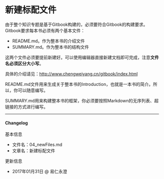 # 新建标配文件

由于整个知识专题是基于Gitbook构建的，必须要符合Gitbook的构建要求。Gitbook要求每本书必须有两个基本文件：

- README.md。作为整本书的介绍文件
- SUMMARY.md。作为整本书的结构文件

这两个文件必须要提前新建好。可以使用编辑器直接新建文档即可完成，注意**文件名必须区分大小写**。

具体的介绍请见：http://www.chengweiyang.cn/gitbook/index.html

README.md文件用来生成关于整本书的Introduction，也就是一本书的简介。所以，你可以随意编写。

SUMMARY.md用来构建整本书的框架，你必须要按照Markdown的无序列表、超链接的方式进行编写。

- - - - 

#### Changelog
基本信息
- 文件名：04_newFiles.md
- 文章名：新建标配文件

更新信息
- 2017年01月31日 @ 易仁永澄